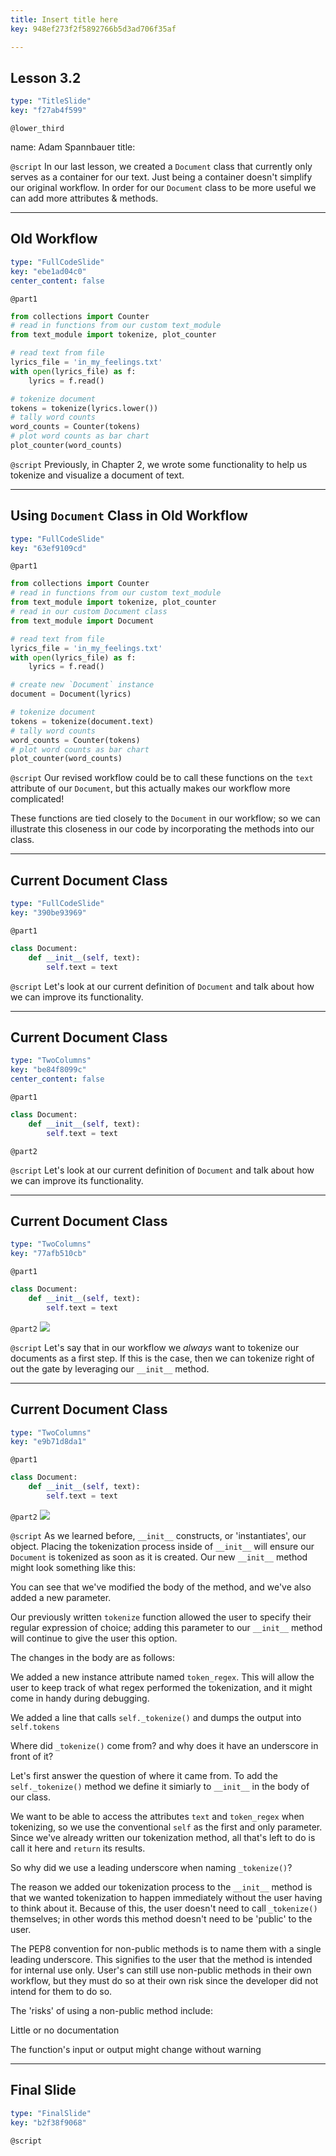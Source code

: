 ```yaml
---
title: Insert title here
key: 948ef273f2f5892766b5d3ad706f35af

---
```

## Lesson 3.2

```yaml
type: "TitleSlide"
key: "f27ab4f599"
```

`@lower_third`

name: Adam Spannbauer
title: 


`@script`
In our last lesson, we created a `Document` class that currently only serves as a container for our text.  Just being a container doesn't simplify our original workflow.  In order for our `Document` class to be more useful we can add more attributes & methods.


---
## Old Workflow

```yaml
type: "FullCodeSlide"
key: "ebe1ad04c0"
center_content: false
```

`@part1`
```python
from collections import Counter
# read in functions from our custom text_module
from text_module import tokenize, plot_counter

# read text from file
lyrics_file = 'in_my_feelings.txt'
with open(lyrics_file) as f:
    lyrics = f.read()

# tokenize document
tokens = tokenize(lyrics.lower())
# tally word counts
word_counts = Counter(tokens)
# plot word counts as bar chart
plot_counter(word_counts)
```


`@script`
Previously, in Chapter 2, we wrote some functionality to help us tokenize and visualize a document of text.


---
## Using `Document` Class in Old Workflow

```yaml
type: "FullCodeSlide"
key: "63ef9109cd"
```

`@part1`
```python
from collections import Counter
# read in functions from our custom text_module
from text_module import tokenize, plot_counter
# read in our custom Document class
from text_module import Document

# read text from file
lyrics_file = 'in_my_feelings.txt'
with open(lyrics_file) as f:
    lyrics = f.read()

# create new `Document` instance
document = Document(lyrics)

# tokenize document
tokens = tokenize(document.text)
# tally word counts
word_counts = Counter(tokens)
# plot word counts as bar chart
plot_counter(word_counts) 
```


`@script`
Our revised workflow could be to call these functions on the `text` attribute of our `Document`, but this actually makes our workflow more complicated! 

These functions are tied closely to the `Document` in our workflow; so we can illustrate this closeness in our code by incorporating the methods into our class.


---
## Current Document Class

```yaml
type: "FullCodeSlide"
key: "390be93969"
```

`@part1`
```python
class Document:
    def __init__(self, text):
        self.text = text
```


`@script`
Let's look at our current definition of `Document` and talk about how we can improve its functionality.


---
## Current Document Class

```yaml
type: "TwoColumns"
key: "be84f8099c"
center_content: false
```

`@part1`
```python
class Document:
    def __init__(self, text):
        self.text = text
```


`@part2`



`@script`
Let's look at our current definition of `Document` and talk about how we can improve its functionality.


---
## Current Document Class

```yaml
type: "TwoColumns"
key: "77afb510cb"
```

`@part1`
```python
class Document:
    def __init__(self, text):
        self.text = text
```


`@part2`
![](https://assets.datacamp.com/production/repositories/3502/datasets/fc654ed5e3892d356c99dac724fcf7091105206a/tokenization.png)


`@script`
Let's say that in our workflow we _always_ want to tokenize our documents as a first step.  If this is the case, then we can tokenize right of out the gate by leveraging our `__init__` method.


---
## Current Document Class

```yaml
type: "TwoColumns"
key: "e9b71d8da1"
```

`@part1`
```python
class Document:
    def __init__(self, text):
        self.text = text
```


`@part2`
![](https://assets.datacamp.com/production/repositories/3502/datasets/38fe92dd4e8334857d6b3290ca97eda7e31d2c12/init_tokenization.png)


`@script`
As we learned before, `__init__` constructs, or 'instantiates', our object.  Placing the tokenization process inside of `__init__` will ensure our `Document` is tokenized as soon as it is created.  Our new `__init__` method might look something like this:

You can see that we've modified the body of the method, and we've also added a new parameter.  

Our previously written `tokenize` function allowed the user to specify their regular expression of choice; adding this parameter to our `__init__` method will continue to give the user this option.

The changes in the body are as follows:

We added a new instance attribute named `token_regex`.  This will allow the user to keep track of what regex performed the tokenization, and it might come in handy during debugging.

We added a line that calls `self._tokenize()` and dumps the output into `self.tokens`

Where did `_tokenize()` come from? and why does it have an underscore in front of it?

Let's first answer the question of where it came from.  To add the `self._tokenize()` method we define it simiarly to `__init__` in the body of our class.

We want to be able to access the attributes `text` and `token_regex` when tokenizing, so we use the conventional `self` as the first and only parameter.  Since we've already written our tokenization method, all that's left to do is call it here and `return` its results.

So why did we use a leading underscore when naming `_tokenize()`?

The reason we added our tokenization process to the `__init__` method is that we wanted tokenization to happen immediately without the user having to think about it.  Because of this, the user doesn't need to call `_tokenize()` themselves; in other words this method doesn't need to be 'public' to the user.  

The PEP8 convention for non-public methods is to name them with a single leading underscore.  This signifies to the user that the method is intended for internal use only.  User's can still use non-public methods in their own workflow, but they must do so at their own risk since the developer did not intend for them to do so.

The 'risks' of using a non-public method include:

Little or no documentation

The function's input or output might change without warning


---
## Final Slide

```yaml
type: "FinalSlide"
key: "b2f38f9068"
```

`@script`


